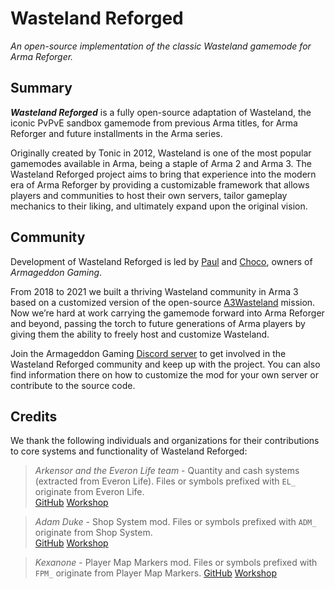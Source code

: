 # Wasteland Reforged

_An open-source implementation of the classic Wasteland gamemode for Arma Reforger._

## Summary

_**Wasteland Reforged**_ is a fully open-source adaptation of Wasteland, the iconic PvPvE sandbox gamemode from previous Arma titles, for Arma Reforger and future installments in the Arma series.

Originally created by Tonic in 2012, Wasteland is one of the most popular gamemodes available in Arma, being a staple of Arma 2 and Arma 3. The Wasteland Reforged project aims to bring that experience into the modern era of Arma Reforger by providing a customizable framework that allows players and communities to host their own servers, tailor gameplay mechanics to their liking, and ultimately expand upon the original vision.

## Community

Development of Wasteland Reforged is led by [Paul](https://github.com/paul2kandrews) and [Choco](https://github.com/echurchill1), owners of _Armageddon Gaming_.  

From 2018 to 2021 we built a thriving Wasteland community in Arma 3 based on a customized version of the open-source [A3Wasteland](http://a3wasteland.com/) mission. Now we’re hard at work carrying the gamemode forward into Arma Reforger and beyond, passing the torch to future generations of Arma players by giving them the ability to freely host and customize Wasteland.

Join the Armageddon Gaming [Discord server](https://discord.gg/6taFAJP) to get involved in the Wasteland Reforged community and keep up with the project. You can also find information there on how to customize the mod for your own server or contribute to the source code.

## Credits

We thank the following individuals and organizations for their contributions to core systems and functionality of Wasteland Reforged:

> _Arkensor and the Everon Life team_ - Quantity and cash systems (extracted from Everon Life). Files or symbols prefixed with `EL_` originate from Everon Life.  
> [GitHub](https://github.com/EveronLife/EveronLife) [Workshop](https://reforger.armaplatform.com/workshop/59636E668EA37AD7-EveronLife)  

> _Adam Duke_ - Shop System mod. Files or symbols prefixed with `ADM_` originate from Shop System.  
> [GitHub](https://github.com/ekudmada/Reforger-Shop-System) [Workshop](https://reforger.armaplatform.com/workshop/5D2D1436D1FA5A13-ShopSystem)

> _Kexanone_ - Player Map Markers mod. Files or symbols prefixed with `FPM_` originate from Player Map Markers. 
> [GitHub](https://github.com/Kexanone/ArmaReforgerMods/tree/main/addons/PlayerMapMarkers) [Workshop](https://reforger.armaplatform.com/workshop/5E92F5A4A1B75A75-PlayerMapMarkers)
